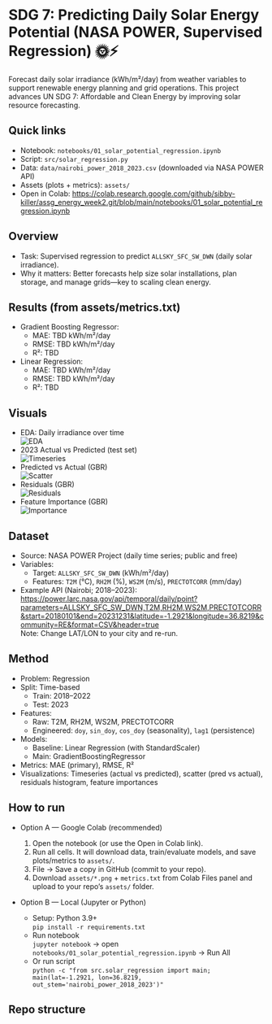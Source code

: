 # SDG 7: Predicting Daily Solar Energy Potential (NASA POWER, Supervised Regression) 🌞⚡

Forecast daily solar irradiance (kWh/m²/day) from weather variables to support renewable energy planning and grid operations. This project advances UN SDG 7: Affordable and Clean Energy by improving solar resource forecasting.

## Quick links
- Notebook: `notebooks/01_solar_potential_regression.ipynb`
- Script: `src/solar_regression.py`
- Data: `data/nairobi_power_2018_2023.csv` (downloaded via NASA POWER API)
- Assets (plots + metrics): `assets/`
- Open in Colab:
  https://colab.research.google.com/github/sibby-killer/assg_energy_week2.git/blob/main/notebooks/01_solar_potential_regression.ipynb

## Overview
- Task: Supervised regression to predict `ALLSKY_SFC_SW_DWN` (daily solar irradiance).
- Why it matters: Better forecasts help size solar installations, plan storage, and manage grids—key to scaling clean energy.

## Results (from assets/metrics.txt)
- Gradient Boosting Regressor:
  - MAE: TBD kWh/m²/day
  - RMSE: TBD kWh/m²/day
  - R²: TBD
- Linear Regression:
  - MAE: TBD kWh/m²/day
  - RMSE: TBD kWh/m²/day
  - R²: TBD

## Visuals
- EDA: Daily irradiance over time  
  ![EDA](assets/eda_irradiance_timeseries.png)
- 2023 Actual vs Predicted (test set)  
  ![Timeseries](assets/timeseries_actual_vs_pred.png)
- Predicted vs Actual (GBR)  
  ![Scatter](assets/scatter_pred_vs_actual_gbr.png)
- Residuals (GBR)  
  ![Residuals](assets/residuals_hist_gbr.png)
- Feature Importance (GBR)  
  ![Importance](assets/feature_importance_gbr.png)

## Dataset
- Source: NASA POWER Project (daily time series; public and free)
- Variables:
  - Target: `ALLSKY_SFC_SW_DWN` (kWh/m²/day)
  - Features: `T2M` (°C), `RH2M` (%), `WS2M` (m/s), `PRECTOTCORR` (mm/day)
- Example API (Nairobi; 2018–2023):  
  https://power.larc.nasa.gov/api/temporal/daily/point?parameters=ALLSKY_SFC_SW_DWN,T2M,RH2M,WS2M,PRECTOTCORR&start=20180101&end=20231231&latitude=-1.2921&longitude=36.8219&community=RE&format=CSV&header=true  
  Note: Change LAT/LON to your city and re-run.

## Method
- Problem: Regression
- Split: Time-based
  - Train: 2018–2022
  - Test: 2023
- Features:
  - Raw: T2M, RH2M, WS2M, PRECTOTCORR
  - Engineered: `doy`, `sin_doy`, `cos_doy` (seasonality), `lag1` (persistence)
- Models:
  - Baseline: Linear Regression (with StandardScaler)
  - Main: GradientBoostingRegressor
- Metrics: MAE (primary), RMSE, R²
- Visualizations: Timeseries (actual vs predicted), scatter (pred vs actual), residuals histogram, feature importances

## How to run
- Option A — Google Colab (recommended)
  1. Open the notebook (or use the Open in Colab link).
  2. Run all cells. It will download data, train/evaluate models, and save plots/metrics to `assets/`.
  3. File → Save a copy in GitHub (commit to your repo).
  4. Download `assets/*.png` + `metrics.txt` from Colab Files panel and upload to your repo’s `assets/` folder.

- Option B — Local (Jupyter or Python)
  - Setup: Python 3.9+  
    `pip install -r requirements.txt`
  - Run notebook  
    `jupyter notebook` → open `notebooks/01_solar_potential_regression.ipynb` → Run All
  - Or run script  
    `python -c "from src.solar_regression import main; main(lat=-1.2921, lon=36.8219, out_stem='nairobi_power_2018_2023')"`

## Repo structure
